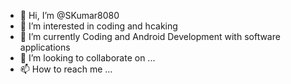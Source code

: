 - 👋 Hi, I’m @SKumar8080
- 👀 I’m interested in coding and hcaking
- 🌱 I’m currently Coding and Android Development with software applications
- 💞️ I’m looking to collaborate on ...
- 📫 How to reach me ...

<!---
SKumar8080/SKumar8080 is a ✨ special ✨ repository because its `README.md` (this file) appears on your GitHub profile.
You can click the Preview link to take a look at your changes.
--->

